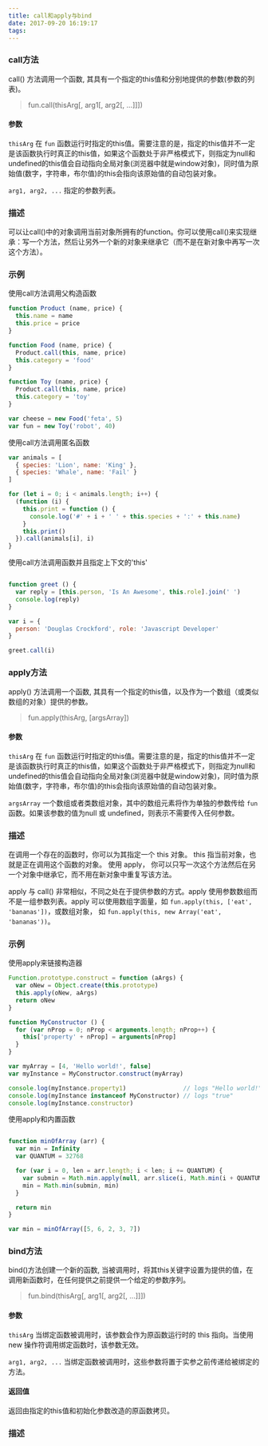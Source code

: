 ```yaml
---
title: call和apply与bind
date: 2017-09-20 16:19:17
tags:
---
```


### call方法

call() 方法调用一个函数, 其具有一个指定的this值和分别地提供的参数(参数的列表)。

> fun.call(thisArg[, arg1[, arg2[, ...]]])

#### 参数
`thisArg`
在 `fun` 函数运行时指定的this值。需要注意的是，指定的this值并不一定是该函数执行时真正的this值，如果这个函数处于非严格模式下，则指定为null和undefined的this值会自动指向全局对象(浏览器中就是window对象)，同时值为原始值(数字，字符串，布尔值)的this会指向该原始值的自动包装对象。

`arg1, arg2, ...`
指定的参数列表。

### 描述
可以让call()中的对象调用当前对象所拥有的function。你可以使用call()来实现继承：写一个方法，然后让另外一个新的对象来继承它（而不是在新对象中再写一次这个方法）。

### 示例
使用call方法调用父构造函数

``` javascript
function Product (name, price) {
  this.name = name
  this.price = price
}

function Food (name, price) {
  Product.call(this, name, price)
  this.category = 'food'
}

function Toy (name, price) {
  Product.call(this, name, price)
  this.category = 'toy'
}

var cheese = new Food('feta', 5)
var fun = new Toy('robot', 40)
```

使用call方法调用匿名函数

``` javascript
var animals = [
  { species: 'Lion', name: 'King' },
  { species: 'Whale', name: 'Fail' }
]

for (let i = 0; i < animals.length; i++) {
  (function (i) {
    this.print = function () {
      console.log('#' + i + ' ' + this.species + ':' + this.name)
    }
    this.print()
  }).call(animals[i], i)
}
```

使用call方法调用函数并且指定上下文的'this'
``` javascript

function greet () {
  var reply = [this.person, 'Is An Awesome', this.role].join(' ')
  console.log(reply)
}

var i = {
  person: 'Douglas Crockford', role: 'Javascript Developer'
}

greet.call(i)
```

### apply方法

apply() 方法调用一个函数, 其具有一个指定的this值，以及作为一个数组（或类似数组的对象）提供的参数。

> fun.apply(thisArg, [argsArray])

#### 参数
`thisArg`
在 `fun` 函数运行时指定的this值。需要注意的是，指定的this值并不一定是该函数执行时真正的this值，如果这个函数处于非严格模式下，则指定为null和undefined的this值会自动指向全局对象(浏览器中就是window对象)，同时值为原始值(数字，字符串，布尔值)的this会指向该原始值的自动包装对象。

`argsArray`
一个数组或者类数组对象，其中的数组元素将作为单独的参数传给 `fun` 函数。如果该参数的值为null 或 undefined，则表示不需要传入任何参数。

### 描述
在调用一个存在的函数时，你可以为其指定一个 this 对象。 this 指当前对象，也就是正在调用这个函数的对象。 使用 apply， 你可以只写一次这个方法然后在另一个对象中继承它，而不用在新对象中重复写该方法。

apply 与 call() 非常相似，不同之处在于提供参数的方式。apply 使用参数数组而不是一组参数列表。apply 可以使用数组字面量，如 `fun.apply(this, ['eat', 'bananas'])`，或数组对象， 如  `fun.apply(this, new Array('eat', 'bananas'))`。

### 示例
使用apply来链接构造器

``` javascript
Function.prototype.construct = function (aArgs) {
  var oNew = Object.create(this.prototype)
  this.apply(oNew, aArgs)
  return oNew
}

function MyConstructor () {
  for (var nProp = 0; nProp < arguments.length; nProp++) {
    this['property' + nProp] = arguments[nProp]
  }
}

var myArray = [4, 'Hello world!', false]
var myInstance = MyConstructor.construct(myArray)

console.log(myInstance.property1)                // logs "Hello world!"
console.log(myInstance instanceof MyConstructor) // logs "true"
console.log(myInstance.constructor)
```

使用apply和内置函数

``` javascript

function minOfArray (arr) {
  var min = Infinity
  var QUANTUM = 32768

  for (var i = 0, len = arr.length; i < len; i += QUANTUM) {
    var submin = Math.min.apply(null, arr.slice(i, Math.min(i + QUANTUM, len)))
    min = Math.min(submin, min)
  }

  return min
}

var min = minOfArray([5, 6, 2, 3, 7])
```

### bind方法

bind()方法创建一个新的函数, 当被调用时，将其this关键字设置为提供的值，在调用新函数时，在任何提供之前提供一个给定的参数序列。

> fun.bind(thisArg[, arg1[, arg2[, ...]]])

#### 参数
`thisArg`
当绑定函数被调用时，该参数会作为原函数运行时的 this 指向。当使用new 操作符调用绑定函数时，该参数无效。

`arg1, arg2, ...`
当绑定函数被调用时，这些参数将置于实参之前传递给被绑定的方法。

#### 返回值
返回由指定的this值和初始化参数改造的原函数拷贝。

### 描述
